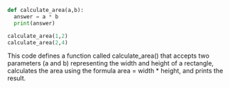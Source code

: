 ```python
def calculate_area(a,b):
  answer = a * b
  print(answer)

calculate_area(1,2)
calculate_area(2,4)
```

This code defines a function called calculate_area() that accepts two parameters (a and b) representing the width and height of a rectangle, calculates the area using the formula area = width * height, and prints the result.